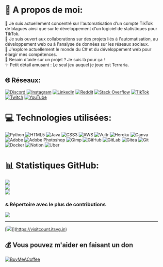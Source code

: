 # 💫 A propos de moi:
🔭 Je suis actuellement concentré sur l'automatisation d'un compte TikTok de blagues ainsi que sur le développement d'un logiciel de statistiques pour TikTok.<br>👯 Je suis ouvert aux collaborations sur des projets liés à l'automatisation, au développement web ou à l'analyse de données sur les réseaux sociaux.<br>🌱 J'explore actuellement le monde du C# et du développement web pour élargir mes compétences.<br>💬 Besoin d'aide sur un projet ? Je suis là pour ça !<br>✨ Petit détail amusant : Le seul jeu auquel je joue est Terraria.


## 🌐 Réseaux:
[![Discord](https://img.shields.io/badge/Discord-%237289DA.svg?logo=discord&logoColor=white)](https://discord.gg/Pf8Jby9Ghy) [![Instagram](https://img.shields.io/badge/Instagram-%23E4405F.svg?logo=Instagram&logoColor=white)](https://instagram.com/yorick_payen) [![LinkedIn](https://img.shields.io/badge/LinkedIn-%230077B5.svg?logo=linkedin&logoColor=white)](https://linkedin.com/in/Yorick ) [![Reddit](https://img.shields.io/badge/Reddit-%23FF4500.svg?logo=Reddit&logoColor=white)](https://reddit.com/user/Yorickx__) [![Stack Overflow](https://img.shields.io/badge/-Stackoverflow-FE7A16?logo=stack-overflow&logoColor=white)](https://stackoverflow.com/users/24852720) [![TikTok](https://img.shields.io/badge/TikTok-%23000000.svg?logo=TikTok&logoColor=white)](https://tiktok.com/@yorickx_) [![Twitch](https://img.shields.io/badge/Twitch-%239146FF.svg?logo=Twitch&logoColor=white)](https://twitch.tv/yorick_4) [![YouTube](https://img.shields.io/badge/YouTube-%23FF0000.svg?logo=YouTube&logoColor=white)](https://youtube.com/@yorickpy) 

# 💻 Technologies utilisées:
 ![Python](https://img.shields.io/badge/python-3670A0?style=for-the-badge&logo=python&logoColor=ffdd54)
![HTML5](https://img.shields.io/badge/html5-%23E34F26.svg?style=for-the-badge&logo=html5&logoColor=white) ![Java](https://img.shields.io/badge/java-%23ED8B00.svg?style=for-the-badge&logo=openjdk&logoColor=white) ![CSS3](https://img.shields.io/badge/css3-%231572B6.svg?style=for-the-badge&logo=css3&logoColor=white) ![AWS](https://img.shields.io/badge/AWS-%23FF9900.svg?style=for-the-badge&logo=amazon-aws&logoColor=white) ![Vultr](https://img.shields.io/badge/Vultr-007BFC.svg?style=for-the-badge&logo=vultr) ![Heroku](https://img.shields.io/badge/heroku-%23430098.svg?style=for-the-badge&logo=heroku&logoColor=white) ![Canva](https://img.shields.io/badge/Canva-%2300C4CC.svg?style=for-the-badge&logo=Canva&logoColor=white) ![Adobe](https://img.shields.io/badge/adobe-%23FF0000.svg?style=for-the-badge&logo=adobe&logoColor=white) ![Adobe Photoshop](https://img.shields.io/badge/adobe%20photoshop-%2331A8FF.svg?style=for-the-badge&logo=adobe%20photoshop&logoColor=white) ![Gimp](https://img.shields.io/badge/Gimp-657D8B?style=for-the-badge&logo=gimp&logoColor=FFFFFF) ![GitHub](https://img.shields.io/badge/github-%23121011.svg?style=for-the-badge&logo=github&logoColor=white) ![GitLab](https://img.shields.io/badge/gitlab-%23181717.svg?style=for-the-badge&logo=gitlab&logoColor=white) ![Gitea](https://img.shields.io/badge/Gitea-34495E?style=for-the-badge&logo=gitea&logoColor=5D9425) ![Git](https://img.shields.io/badge/git-%23F05033.svg?style=for-the-badge&logo=git&logoColor=white) ![Docker](https://img.shields.io/badge/docker-%230db7ed.svg?style=for-the-badge&logo=docker&logoColor=white) ![Notion](https://img.shields.io/badge/Notion-%23000000.svg?style=for-the-badge&logo=notion&logoColor=white) ![Uber](https://img.shields.io/badge/Uber-%23000000.svg?style=for-the-badge&logo=Uber&logoColor=white)
# 📊 Statistiques GitHub:
![](https://github-readme-stats.vercel.app/api?username=yorickpy&theme=blueberry&hide_border=false&include_all_commits=true&count_private=false)<br/>
![](https://github-readme-streak-stats.herokuapp.com/?user=Yorickpy&theme=blueberry&hide_border=false)<br/>
![](https://github-readme-stats.vercel.app/api/top-langs/?username=Yorickpy&theme=blueberry&hide_border=false&include_all_commits=true&count_private=false&layout=compact)

### 🔝 Répertoire avec le plus de contributions
![](https://github-contributor-stats.vercel.app/api?username=Yorickpy&limit=5&theme=dracula&combine_all_yearly_contributions=true)

---
[![](https://visitcount.itsvg.in/api?id=Yorickpy&icon=1&color=0)]](https://visitcount.itsvg.in)

  ## 💰 Vous pouvez m'aider en faisant un don
  [![BuyMeACoffee](https://img.shields.io/badge/Buy%20Me%20a%20Coffee-ffdd00?style=for-the-badge&logo=buy-me-a-coffee&logoColor=black)](https://buymeacoffee.com/yorickx) 

  
<!-- Proudly created with GPRM ( https://gprm.itsvg.in ) -->
